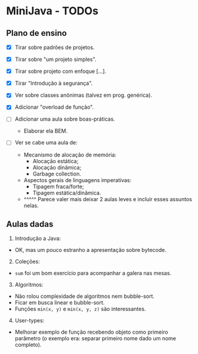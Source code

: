 MiniJava - TODOs
================

Plano de ensino
---------------

- [x] Tirar sobre padrões de projetos.
- [x] Tirar sobre "um projeto simples".
- [x] Tirar sobre projeto com enfoque [...].
- [x] Tirar "Introdução à segurança".
- [x] Ver sobre classes anônimas (talvez em prog. genérica).
- [x] Adicionar "overload de função".

- [ ] Adicionar uma aula sobre boas-práticas.
  - Elaborar ela BEM.

- [ ] Ver se cabe uma aula de:
  - Mecanismo de alocação de memória:
    - Alocação estática;
    - Alocação dinâmica;
    - Garbage collection.
  - Aspectos gerais de linguagens imperativas:
    - Tipagem fraca/forte;
    - Tipagem estática/dinâmica.
  - ^^^^^ Parece valer mais deixar 2 aulas leves e incluir esses
    assuntos nelas.

Aulas dadas
-----------

1. Introdução a Java:
- OK, mas um pouco estranho a apresentação sobre bytecode.

2. Coleções:
- `sum` foi um bom exercício para acompanhar a galera nas mesas.

3. Algoritmos:
- Não rolou complexidade de algoritmos nem bubble-sort.
- Ficar em busca linear e bubble-sort.
- Funções `min(x, y)` e `min(x, y, z)` são interessantes.

4. User-types:
- Melhorar exemplo de função recebendo objeto como primeiro
  parâmetro (o exemplo era: separar primeiro nome dado um nome
  completo).
